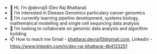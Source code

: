 - 👋 Hi, I’m @devraj5 (Dev Raj Bhattarai)
- 👀 I’m interested in Disease Genomics particulary canver genomics  
- 🌱 I’m currently learning pipeline development, systems biology, mathematical modelling and single cell sequncing data analysis  
- 💞️ I’m looking to collaborate on genomic data analysis and algorithm building
- 📫 How to reach me Gmail - bhattarai.devraj10@gmail.com, Linkedin - https://www.linkedin.com/in/dev-raj-bhattarai-4b4123251

<!---
milanbhattarai1997/milanbhattarai1997 is a ✨ special ✨ repository because its `README.md` (this file) appears on your GitHub profile.
You can click the Preview link to take a look at your changes.
--->
